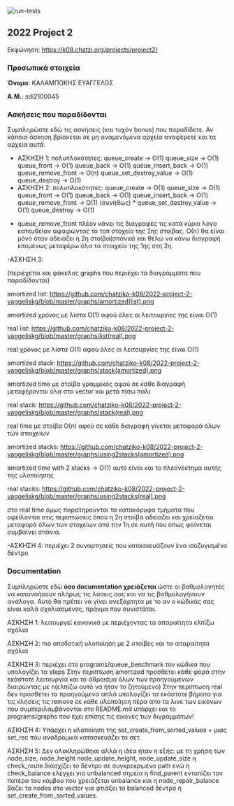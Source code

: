 ![run-tests](../../workflows/run-tests/badge.svg)

## 2022 Project 2

Εκφώνηση: https://k08.chatzi.org/projects/project2/


### Προσωπικά στοιχεία

__Όνομα__: ΚΑΛΑΜΠΟΚΗΣ ΕΥΑΓΓΕΛΟΣ

__Α.Μ.__: sdi2100045

### Ασκήσεις που παραδίδονται

Συμπληρώστε εδώ τις ασκήσεις (και τυχόν bonus) που παραδίδετε. Αν κάποια άσκηση
βρίσκεται σε μη αναμενόμενα αρχεία αναφέρετε και τα αρχεία αυτά.

- ΑΣΚΗΣΗ 1:
    πολυπλοκότητες: queue_create -> O(1)
                    queue_size -> O(1)
                    queue_front -> O(1)
                    queue_back -> O(1)
                    queue_insert_back -> O(1)
                    queue_remove_front -> O(n)
                    queue_set_destroy_value -> O(1)
                    queue_destroy -> O(1)
- ΑΣΚΗΣΗ 2:
    πολυπλοκότητες: queue_create -> O(1)
                    queue_size -> O(1)
                    queue_front -> O(1)
                    queue_back -> O(1)
                    queue_insert_back -> O(1)
                    queue_remove_front -> O(1) (συνήθως) *
                    queue_set_destroy_value -> O(1)
                    queue_destroy -> O(1)

* queue_remove_front πλέον κάνει τις διαγραφές τις κατά κύριο λόγο κατευθείαν αφαιρώντας το τοπ στοχείο της 2ης στοίβας. Ο(n) θα είναι μόνο όταν αδειάζει η 2η στοίβα(σπάνια) και θέλω να κάνω διαγραφή επομένως μεταφέρω όλα τα στοιχεία της 1ης στη 2η.

-ΑΣΚΗΣΗ 3:

(περιέχεται και φάκελος graphs που περιέχει τα διαγράμματα που παραδίδονται)


 amortized list: https://github.com/chatziko-k08/2022-project-2-vaggeliskg/blob/master/graphs/amortized(list).png

amortized χρόνος με λίστα O(1) αφού όλες οι λειτουργίες της είναι Ο(1)


real list: https://github.com/chatziko-k08/2022-project-2-vaggeliskg/blob/master/graphs/list(real).png

real χρόνος με λίστα O(1) αφού όλες οι λειτουργίες της είναι Ο(1)

amortized stack: https://github.com/chatziko-k08/2022-project-2-vaggeliskg/blob/master/graphs/stack(amortized).png


amortized time με στοίβα γραμμικός αφού σε κάθε διαγραφή μεταφέρονται όλα στο vector και μετά πίσω πάλι


real stack: https://github.com/chatziko-k08/2022-project-2-vaggeliskg/blob/master/graphs/stack(real).png

real time με στοίβα O(n) αφού σε κάθε διαγραφή γίνεται μεταφορά όλων των στοιχείων


amortized stacks: https://github.com/chatziko-k08/2022-project-2-vaggeliskg/blob/master/graphs/using2stacks(amortized).png

amortized time with 2 stacks -> O(1) αυτό είναι και το πλεονέκτημα αυτής της υλοποίησης


real stacks: https://github.com/chatziko-k08/2022-project-2-vaggeliskg/blob/master/graphs/using2stacks(real).png

στο real time όμως παρατηρούνται τα κατακόρυφα τμήματα που οφείλονται στις περιπτώσεις όπου η 2η στοίβα αδείαζει και χρείαζεται μεταφορά όλων των στοχείων από την 1η σε αυτή που όπως φαίνεται συμβαίνει σπάνια. 

-ΑΣΚΗΣΗ 4: περιέχει 2 συναρτησεις που κατασκευάζουν ένα ισοζυγισμένο δέντρο



### Documentation

Συμπληρώστε εδώ __όσο documentation χρειάζεται__ ώστε οι βαθμολογητές να
κατανοήσουν πλήρως τις λύσεις σας και να τις βαθμολογήσουν ανάλογα. Αυτό θα
πρέπει να γίνει ανεξάρτητα με το αν ο κώδικάς σας είναι καλά σχολιασμένος,
πράγμα που συνιστάται.



ΑΣΚΗΣΗ 1: λειτουργεί κανονικά με περιέχοντας τα απαραίτητα ελπίζω σχόλια

ΑΣΚΗΣΗ 2: πιο αποδοτική υλοποίηση με 2 στοίβες και τα απαραίτητα σχόλια

ΑΣΚΗΣΗ 3: περιέχει στο programs/queue_benchmark τον κώδικα που υπολογίζει τα steps
Στην περίπτωση amortized προσθέτει κάθε φορά στην εκάστοτε λειτουργία και το άθροισμα όλων των προηγούμενων διαιρώντας με n(ελπίζω αυτό να ήταν το ζητούμενο) 
Στην περίπτωση real δεν προσθέτει τα προηγούμενα απλά υπολογίζει τα εκάστοτε βήματα για τις κλήσεις τις remove σε κάθε υλοποίηση
πέρα απο τα λινκ των εικόνων που συμπεριλαμβάνονται στο README.md υπάρχει και το programs/graphs που έχει επίσης τις εικόνες των διγραμμάτων!

ΑΣΚΗΣΗ 4: Υπάρχει η υλοποίηση της set_create_from_sorted_values + μιας set_rec που αναδρομικά κατασκευάζει το σετ.

ΑΣΚΗΣΗ 5: Δεν ολοκληρώθηκε αλλά η ιδέα ήταν η εξής: με τη χρήση των node_size, node_height 
node_update_height, node_update_size η check_route διασχίζει το δέντρο σε συγκρεκριμένο path ενώ η check_balance ελέγχει για unbalanced σημεία η find_parent εντοπίζει τον πατέρα του κόμβου που χρειάζεται unbalance και η node_repair_balance βάζει τα nodes στο vector για φτιάξει το balanced δέντρο η set_create_from_sorted_values.